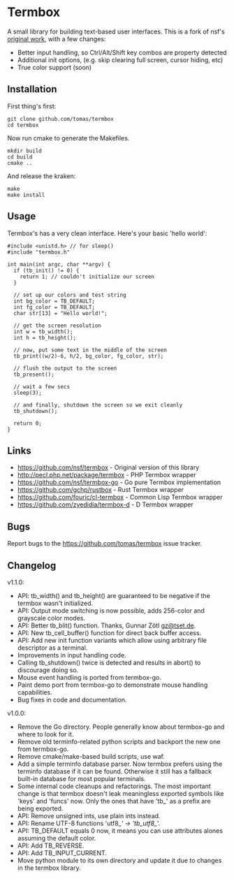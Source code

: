 # Termbox

A small library for building text-based user interfaces. This is a fork of nsf's [original work](https://github.com/nsf/termbox), with a few changes:

 - Better input handling, so Ctrl/Alt/Shift key combos are property detected
 - Additional init options, (e.g. skip clearing full screen, cursor hiding, etc)
 - True color support (soon)

## Installation

First thing's first:

    git clone github.com/tomas/termbox
    cd termbox

Now run cmake to generate the Makefiles.

    mkdir build
    cd build
    cmake ..

And release the kraken:

    make
    make install

## Usage

Termbox's has a very clean interface. Here's your basic 'hello world':

    #include <unistd.h> // for sleep()
    #include "termbox.h"

    int main(int argc, char **argv) {
      if (tb_init() != 0) {
        return 1; // couldn't initialize our screen
      }

      // set up our colors and test string
      int bg_color = TB_DEFAULT;
      int fg_color = TB_DEFAULT;
      char str[13] = "Hello world!";

      // get the screen resolution
      int w = tb_width();
      int h = tb_height();

      // now, put some text in the middle of the screen
      tb_print((w/2)-6, h/2, bg_color, fg_color, str);

      // flush the output to the screen
      tb_present();

      // wait a few secs
      sleep(3);

      // and finally, shutdown the screen so we exit cleanly
      tb_shutdown();

      return 0;
    }


## Links

- https://github.com/nsf/termbox - Original version of this library
- http://pecl.php.net/package/termbox - PHP Termbox wrapper
- https://github.com/nsf/termbox-go - Go pure Termbox implementation
- https://github.com/gchp/rustbox - Rust Termbox wrapper
- https://github.com/fouric/cl-termbox - Common Lisp Termbox wrapper
- https://github.com/zyedidia/termbox-d - D Termbox wrapper

## Bugs

Report bugs to the https://github.com/tomas/termbox issue tracker.

## Changelog

v1.1.0:

- API: tb_width() and tb_height() are guaranteed to be negative if the termbox
  wasn't initialized.
- API: Output mode switching is now possible, adds 256-color and grayscale color
  modes.
- API: Better tb_blit() function. Thanks, Gunnar Zötl <gz@tset.de>.
- API: New tb_cell_buffer() function for direct back buffer access.
- API: Add new init function variants which allow using arbitrary file
  descriptor as a terminal.
- Improvements in input handling code.
- Calling tb_shutdown() twice is detected and results in abort() to discourage
  doing so.
- Mouse event handling is ported from termbox-go.
- Paint demo port from termbox-go to demonstrate mouse handling capabilities.
- Bug fixes in code and documentation.

v1.0.0:

- Remove the Go directory. People generally know about termbox-go and where
  to look for it.
- Remove old terminfo-related python scripts and backport the new one from
  termbox-go.
- Remove cmake/make-based build scripts, use waf.
- Add a simple terminfo database parser. Now termbox prefers using the
  terminfo database if it can be found. Otherwise it still has a fallback
  built-in database for most popular terminals.
- Some internal code cleanups and refactorings. The most important change is
  that termbox doesn't leak meaningless exported symbols like 'keys' and
  'funcs' now. Only the ones that have 'tb_' as a prefix are being exported.
- API: Remove unsigned ints, use plain ints instead.
- API: Rename UTF-8 functions 'utf8_*' -> 'tb_utf8_*'.
- API: TB_DEFAULT equals 0 now, it means you can use attributes alones
  assuming the default color.
- API: Add TB_REVERSE.
- API: Add TB_INPUT_CURRENT.
- Move python module to its own directory and update it due to changes in the
  termbox library.
